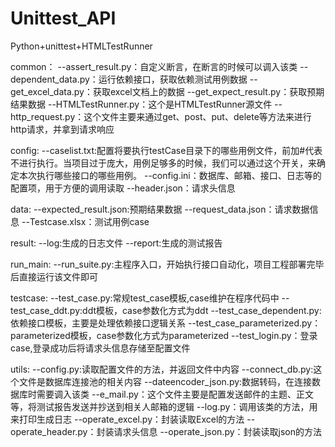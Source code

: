 # Unittest_API
Python+unittest+HTMLTestRunner

common：
--assert_result.py：自定义断言，在断言的时候可以调入该类
--dependent_data.py：运行依赖接口，获取依赖测试用例数据
--get_excel_data.py：获取excel文档上的数据
--get_expect_result.py：获取预期结果数据
--HTMLTestRunner.py：这个是HTMLTestRunner源文件
--http_request.py：这个文件主要来通过get、post、put、delete等方法来进行http请求，并拿到请求响应


config:
--caselist.txt:配置将要执行testCase目录下的哪些用例文件，前加#代表不进行执行。当项目过于庞大，用例足够多的时候，我们可以通过这个开关，来确定本次执行哪些接口的哪些用例。
--config.ini：数据库、邮箱、接口、日志等的配置项，用于方便的调用读取
--header.json：请求头信息


data:
--expected_result.json:预期结果数据
--request_data.json：请求数据信息
--Testcase.xlsx：测试用例case

result:
--log:生成的日志文件
--report:生成的测试报告

run_main:
--run_suite.py:主程序入口，开始执行接口自动化，项目工程部署完毕后直接运行该文件即可

testcase:
--test_case.py:常规test_case模板,case维护在程序代码中
--test_case_ddt.py:ddt模板，case参数化方式为ddt
--test_case_dependent.py:依赖接口模板，主要是处理依赖接口逻辑关系
--test_case_parameterized.py：parameterized模板，case参数化方式为parameterized
--test_login.py：登录case,登录成功后将请求头信息存储至配置文件

utils:
--config.py:读取配置文件的方法，并返回文件中内容
--connect_db.py:这个文件是数据库连接池的相关内容
--dateencoder_json.py:数据转码，在连接数据库时需要调入该类
--e_mail.py：这个文件主要是配置发送邮件的主题、正文等，将测试报告发送并抄送到相关人邮箱的逻辑
--log.py：调用该类的方法，用来打印生成日志
--operate_excel.py：封装读取Excel的方法
--operate_header.py：封装请求头信息
--operate_json.py：封装读取json的方法

